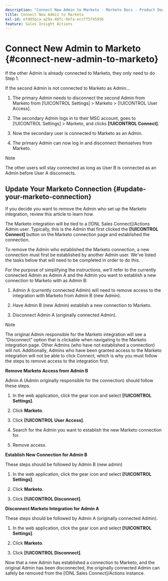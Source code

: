 ```yaml
---
description: "Connect New Admin to Marketo - Marketo Docs - Product Documentation"
title: Connect New Admin to Marketo
exl-id: ef405bca-a29a-40fc-9efa-eccff5f45956
feature: Sales Insight Actions
---
```

# Connect New Admin to Marketo {#connect-new-admin-to-marketo}

If the other Admin is already connected to Marketo, they only need to do Step 1.

If the second Admin is not connected to Marketo as Admin...

1. The primary Admin needs to disconnect the second Admin from Marketo from [!UICONTROL Settings] > Marketo > [!UICONTROL User Access].

1. The secondary Admin logs in to their MSC account, goes to [!UICONTROL Settings] > Marketo, and clicks **[!UICONTROL Connect]**.

1. Now the secondary user is connected to Marketo as an Admin.

1. The primary Admin can now log in and disconnect themselves from Marketo.

>[!NOTE]
>
>The other users will stay connected as long as User B is connected as an Admin before User A disconnects.

## Update Your Marketo Connection {#update-your-marketo-connection}

If you decide you want to remove the Admin who set up the Marketo integration, review this article to learn how.

The Marketo integration will be tied to a [!DNL Sales Connect]/Actions Admin user. Typically, this is the Admin that first clicked the **[!UICONTROL Connect]** button on the Marketo connection page and established the connection.

To remove the Admin who established the Marketo connection, a new connection must first be established by another Admin user. We've listed the tasks below that will need to be completed in order to do this.

For the purpose of simplifying the instructions, we'll refer to the currently connected Admin as Admin A and the Admin you want to establish a new connection to Marketo with as Admin B:

1. Admin A (currently connected Admin) will need to remove access to the integration with Marketo from Admin B (new Admin).

1. Have Admin B (new Admin) establish a new connection to Marketo.

1. Disconnect Admin A (originally connected Admin).

>[!NOTE]
>
>The original Admin responsible for the Marketo integration will see a “Disconnect” option that is clickable when navigating to the Marketo integration page. Other Admins (who have not established a connection) will not. Additionally, Admins who have been granted access to the Marketo integration will not be able to click Connect, which is why you must follow the steps to remove access to the integration first.

**Remove Marketo Access from Admin B**

Admin A (Admin originally responsible for the connection) should follow these steps.

1. In the web application, click the gear icon and select **[!UICONTROL Settings]**.

1. Click **Marketo**.

1. Click **[!UICONTROL User Access]**.

1. Search for the Admin you want to establish the new Marketo connection for.

1. Remove access.

**Establish New Connection for Admin B**

These steps should be followed by Admin B (new admin)

1. In the web application, click the gear icon and select **[!UICONTROL Settings]**.

1. Click **Marketo**.

1. Click **[!UICONTROL Disconnect]**.

**Disconnect Marketo Integration for Admin A**

These steps should be followed by Admin A (originally connected Admin).

1. In the web application, click the gear icon and select **[!UICONTROL Settings]**.

1. Click **Marketo**.

1. Click **[!UICONTROL Disconnect]**.

Now that a new Admin has established a connection to Marketo, and the original Admin has been disconnected, the originally connected Admin can safely be removed from the [!DNL Sales Connect]/Actions instance.
